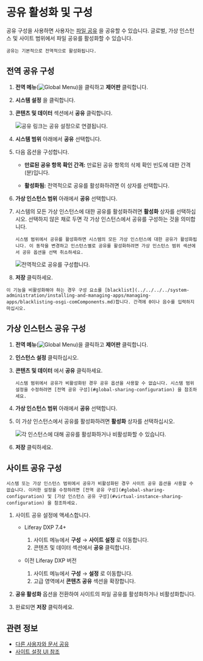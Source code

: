 # 공유 활성화 및 구성

공유 구성을 사용하면 사용자는 [파일 공유](./sharing-documents-with-other-users.md) 을 공유할 수 있습니다. 글로벌, 가상 인스턴스 및 사이트 범위에서 파일 공유를 활성화할 수 있습니다.

```{note}
공유는 기본적으로 전역적으로 활성화됩니다.
```

## 전역 공유 구성

1. **전역 메뉴**(![Global Menu](../../../../images/icon-applications-menu.png))을 클릭하고 **제어판** 클릭합니다.
1. **시스템 설정** 을 클릭합니다.
1. **콘텐츠 및 데이터** 섹션에서 **공유** 클릭합니다.

    ![공유 링크는 공유 설정으로 연결됩니다.](./enabling-and-configuring-sharing/images/02.png)

1. **시스템 범위** 아래에서 **공유** 선택합니다.
1. 다음 옵션을 구성합니다.

    - **만료된 공유 항목 확인 간격:** 만료된 공유 항목의 삭제 확인 빈도에 대한 간격(분)입니다.

    - **활성화됨:** 전역적으로 공유를 활성화하려면 이 상자를 선택합니다.

1. **가상 인스턴스 범위** 아래에서 **공유** 선택합니다.
1. 시스템의 모든 가상 인스턴스에 대한 공유를 활성화하려면 **활성화** 상자를 선택하십시오. 선택하지 않은 채로 두면 각 가상 인스턴스에서 공유를 구성하는 것을 의미합니다.

    ```{note}
    시스템 범위에서 공유를 활성화하면 시스템의 모든 가상 인스턴스에 대한 공유가 활성화됩니다. 이 동작을 변경하고 인스턴스별로 공유를 활성화하려면 가상 인스턴스 범위 섹션에서 공유 옵션을 선택 취소하세요.
    ```

    ![전역적으로 공유를 구성합니다.](./enabling-and-configuring-sharing/images/03.png)

1. **저장** 클릭하세요.

```{warning}
이 기능을 비활성화해야 하는 경우 구성 요소를 [blacklist](../../../../system-administration/installing-and-managing-apps/managing-apps/blacklisting-osgi-comComponents.md)합니다. 간격에 0이나 음수를 입력하지 마십시오.
```

## 가상 인스턴스 공유 구성

1. **전역 메뉴**(![Global Menu](../../../../images/icon-applications-menu.png))을 클릭하고 **제어판** 클릭합니다.
1. **인스턴스 설정** 클릭하십시오.
1. **콘텐츠 및 데이터** 에서 **공유** 클릭하세요.

    ```{note}
    시스템 범위에서 공유가 비활성화된 경우 공유 옵션을 사용할 수 없습니다. 시스템 범위 설정을 수정하려면 [전역 공유 구성](#global-sharing-configuration) 을 참조하세요.
    ```

1. **가상 인스턴스 범위** 아래에서 **공유** 선택합니다.
1. 이 가상 인스턴스에서 공유를 활성화하려면 **활성화** 상자를 선택하십시오.

   ![각 인스턴스에 대해 공유를 활성화하거나 비활성화할 수 있습니다.](./enabling-and-configuring-sharing/images/04.png)

1. **저장** 클릭하세요.

## 사이트 공유 구성

```{note}
시스템 또는 가상 인스턴스 범위에서 공유가 비활성화된 경우 사이트 공유 옵션을 사용할 수 없습니다. 이러한 설정을 수정하려면 [전역 공유 구성](#global-sharing-configuration) 및 [가상 인스턴스 공유 구성](#virtual-instance-sharing-configuration) 을 참조하세요.
```

1. 사이트 공유 설정에 액세스합니다.

   - Liferay DXP 7.4+

      1. 사이트 메뉴에서 **구성** &rarr; **사이트 설정** 로 이동합니다.
      1. 콘텐츠 및 데이터 섹션에서 **공유** 클릭합니다.

   - 이전 Liferay DXP 버전

      1. 사이트 메뉴에서 **구성** &rarr; **설정** 로 이동합니다.
      1. 고급 영역에서 **콘텐츠 공유** 섹션을 확장합니다.

1. **공유 활성화** 옵션을 전환하여 사이트의 파일 공유를 활성화하거나 비활성화합니다.

1. 완료되면 **저장** 클릭하세요.

## 관련 정보

- [다른 사용자와 문서 공유](./sharing-documents-with-other-users.md)
- [사이트 설정 UI 참조](../../../../site-building/site-settings/site-settings-ui-reference.md)
